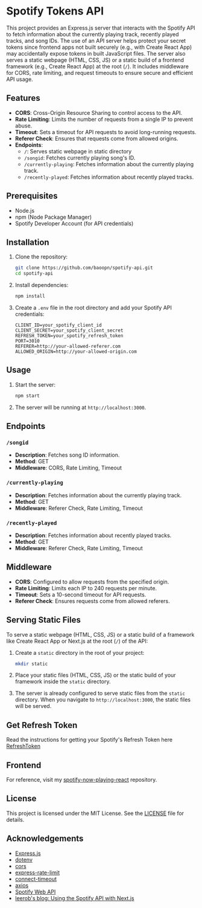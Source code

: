 
# Spotify Tokens API

This project provides an Express.js server that interacts with the Spotify API to fetch information about the currently playing track, recently played tracks, and song IDs. The use of an API server helps protect your secret tokens since frontend apps not built securely (e.g., with Create React App) may accidentally expose tokens in built JavaScript files. The server also serves a static webpage (HTML, CSS, JS) or a static build of a frontend framework (e.g., Create React App) at the root (`/`). It includes middleware for CORS, rate limiting, and request timeouts to ensure secure and efficient API usage.

## Features

- **CORS**: Cross-Origin Resource Sharing to control access to the API.
- **Rate Limiting**: Limits the number of requests from a single IP to prevent abuse.
- **Timeout**: Sets a timeout for API requests to avoid long-running requests.
- **Referer Check**: Ensures that requests come from allowed origins.
- **Endpoints**:
  - `/`: Serves static webpage in static directory
  - `/songid`: Fetches currently playing song's ID.
  - `/currently-playing`: Fetches information about the currently playing track.
  - `/recently-played`: Fetches information about recently played tracks.

## Prerequisites

- Node.js
- npm (Node Package Manager)
- Spotify Developer Account (for API credentials)

## Installation

1. Clone the repository:
   ```sh
   git clone https://github.com/baoopn/spotify-api.git
   cd spotify-api
   ```

2. Install dependencies:
   ```sh
   npm install
   ```

3. Create a `.env` file in the root directory and add your Spotify API credentials:
   ```env
   CLIENT_ID=your_spotify_client_id
   CLIENT_SECRET=your_spotify_client_secret
   REFRESH_TOKEN=your_spotify_refresh_token
   PORT=3010
   REFERER=http://your-allowed-referer.com
   ALLOWED_ORIGIN=http://your-allowed-origin.com
   ```

## Usage

1. Start the server:
   ```sh
   npm start
   ```

2. The server will be running at `http://localhost:3000`.

## Endpoints

### `/songid`

- **Description**: Fetches song ID information.
- **Method**: GET
- **Middleware**: CORS, Rate Limiting, Timeout

### `/currently-playing`

- **Description**: Fetches information about the currently playing track.
- **Method**: GET
- **Middleware**: Referer Check, Rate Limiting, Timeout

### `/recently-played`

- **Description**: Fetches information about recently played tracks.
- **Method**: GET
- **Middleware**: Referer Check, Rate Limiting, Timeout

## Middleware

- **CORS**: Configured to allow requests from the specified origin.
- **Rate Limiting**: Limits each IP to 240 requests per minute.
- **Timeout**: Sets a 10-second timeout for API requests.
- **Referer Check**: Ensures requests come from allowed referers.

## Serving Static Files

To serve a static webpage (HTML, CSS, JS) or a static build of a framework like Create React App or Next.js at the root (`/`) of the API:

1. Create a `static` directory in the root of your project:
   ```sh
   mkdir static
   ```

2. Place your static files (HTML, CSS, JS) or the static build of your framework inside the `static` directory.

3. The server is already configured to serve static files from the `static` directory. When you navigate to `http://localhost:3000`, the static files will be served.

## Get Refresh Token

Read the instructions for getting your Spotify's Refresh Token here [RefreshToken](RefreshToken.md)

## Frontend

For reference, visit my [spotify-now-playing-react](https://github.com/baoopn/spotify-now-playing-react) repository.

## License

This project is licensed under the MIT License. See the [LICENSE](LICENSE) file for details.

## Acknowledgements

- [Express.js](https://expressjs.com/)
- [dotenv](https://github.com/motdotla/dotenv)
- [cors](https://github.com/expressjs/cors)
- [express-rate-limit](https://github.com/nfriedly/express-rate-limit)
- [connect-timeout](https://github.com/expressjs/timeout)
- [axios](https://github.com/axios/axios)
- [Spotify Web API](https://developer.spotify.com/documentation/web-api/)
- [leerob's blog: Using the Spotify API with Next.js](https://leerob.io/blog/spotify-api-nextjs)
